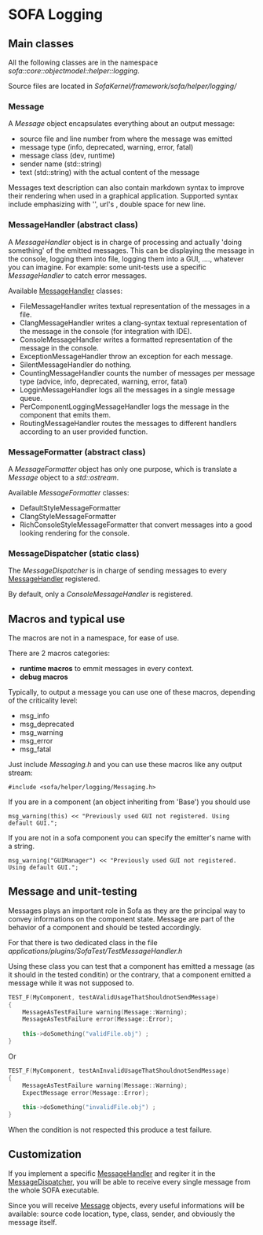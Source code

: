 # SOFA Logging


## Main classes 

All the following classes are in the namespace *sofa::core::objectmodel::helper::logging*.

Source files are located in *SofaKernel/framework/sofa/helper/logging/* 

### Message

A *Message* object encapsulates everything about an output message:

* source file and line number from where the message was emitted
* message type (info, deprecated, warning, error, fatal)
* message class (dev, runtime)
* sender name (std::string) 
* text (std::string) with the actual content of the message

Messages text description can also contain markdown syntax to improve their rendering when used in a graphical application. Supported syntax
include emphasizing with '', url's [](), double space for new line.  

### MessageHandler (abstract class)

A *MessageHandler* object is in charge of processing and actually 'doing something' of the emitted messages. This can be displaying the message in the console, logging them into file, logging them into a GUI, ...., whatever you can imagine. For example: some unit-tests use a specific *MessageHandler* to catch error messages.

Available [MessageHandler](#MessageHandler) classes:

* FileMessageHandler writes textual representation of the messages in a file. 
* ClangMessageHandler writes a clang-syntax textual representation of the message in the console (for integration with IDE). 
* ConsoleMessageHandler writes a formatted representation of the message in the console. 
* ExceptionMessageHandler throw an exception for each message. 
* SilentMessageHandler  do nothing. 
* CountingMessageHandler counts the number of messages per message type (advice, info, deprecated, warning, error, fatal)
* LogginMessageHandler logs all the messages in a single message queue. 
* PerComponentLoggingMessageHandler logs the message in the component that emits them. 
* RoutingMessageHandler routes the messages to different handlers according to an user provided function.

### MessageFormatter (abstract class)

A *MessageFormatter* object has only one purpose, which is translate a *Message* object to a *std::ostream*.

Available *MessageFormatter* classes:

* DefaultStyleMessageFormatter
* ClangStyleMessageFormatter
* RichConsoleStyleMessageFormatter that convert messages into a good looking rendering for the console.

### MessageDispatcher (static class)

The *MessageDispatcher* is in charge of sending messages to every [MessageHandler](#MessageHandler) registered.

By default, only a *ConsoleMessageHandler* is registered.

## Macros and typical use

The macros are not in a namespace, for ease of use. 

There are 2 macros categories:

* **runtime macros** to emmit messages in every context.
* **debug macros** 

Typically, to output a message you can use one of these macros, depending of the criticality level:

* msg_info
* msg_deprecated
* msg_warning
* msg_error
* msg_fatal

Just include *Messaging.h* and you can use these macros like any output stream:

```
#include <sofa/helper/logging/Messaging.h>
```

If you are in a component (an object inheriting from 'Base') you should use
```
msg_warning(this) << "Previously used GUI not registered. Using default GUI.";
```

If you are not in a sofa component you can specify the emitter's name with a string. 

```
msg_warning("GUIManager") << "Previously used GUI not registered. Using default GUI.";
```

## Message and unit-testing
Messages plays an important role in Sofa as they are the principal way to convey informations on the 
component state. Message are part of the behavior of a component and should be tested accordingly. 

For that there is two dedicated class in the file *applications/plugins/SofaTest/TestMessageHandler.h*

Using these class you can test that a component has emitted a message (as it should in the tested conditin) or the contrary, 
that a component emitted a message while it was not supposed to. 

```cpp
TEST_F(MyComponent, testAValidUsageThatShouldnotSendMessage)
{
	MessageAsTestFailure warning(Message::Warning);
	MessageAsTestFailure error(Message::Error);
	
	this->doSomething("validFile.obj") ;
}

``` 

Or
```cpp
TEST_F(MyComponent, testAnInvalidUsageThatShouldnotSendMessage)
{
	MessageAsTestFailure warning(Message::Warning);
	ExpectMessage error(Message::Error);
	
	this->doSomething("invalidFile.obj") ; 
}

``` 

When the condition is not respected this produce a test failure. 

## Customization
If you implement a specific [MessageHandler](#MessageHandler) and regiter it in the [MessageDispatcher](#MessageDispatcher), you will be able to receive every single message from the whole SOFA executable. 

Since you will receive [Message](#Message) objects, every useful informations will be available: source code location, type, class, sender, and obviously the message itself.


